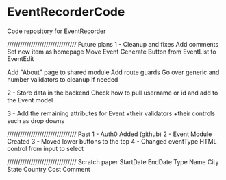 # EventRecorderCode
Code repository for EventRecorder


////////////////////////////////
Future plans
1 - Cleanup and fixes
Add comments
Set new item as homepage
Move Event Generate Button from EventList to EventEdit
 
Add "About" page to shared module
Add route guards
Go over generic and number validators to cleanup if needed

2 - Store data in the backend
Check how to pull username or id and add to the Event model

3 - Add the remaining attributes for Event 
+their validators 
+their controls such as drop downs


////////////////////////////////
Past
1 - Auth0 Added (github)
2 - Event Module Created
3 - Moved lower buttons to the top
4 - Changed eventType HTML control from input to select


////////////////////////////////
Scratch paper
StartDate EndDate
Type Name
City State Country
Cost Comment